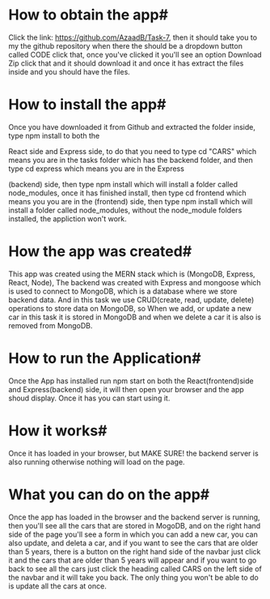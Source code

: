 # How to obtain the app#

Click the link: https://github.com/AzaadB/Task-7, then it should take you to my the github repository when there the should be a dropdown button called CODE click that, once you've clicked it you'll see an option Download Zip click that and it should download it and once it has extract the files inside and you should have the files.

# How to install the app#

Once you have downloaded it from Github and extracted the folder inside, type npm install to both the

React side and Express side, to do that you need to type cd "CARS" which means you are in the tasks folder which has the backend folder, and then type cd express which means you are in the Express

(backend) side, then type npm install which will install a folder called node_modules, once it has finished install, then type cd frontend which means you you are in the (frontend) side, then type npm install which will install a folder called node_modules, without the node_module folders installed, the appliction won't work.

# How the app was created#

This app was created using the MERN stack which is (MongoDB, Express, React, Node), The backend was created with Express and mongoose which is used to connect to MongoDB, which is a database where we store backend data. And in this task we use CRUD(create, read, update, delete) operations to store data on MongoDB, so When we add, or update a new car in this task it is stored in MongoDB and when we delete a car it is also is removed from MongoDB.

# How to run the Application#

Once the App has installed run npm start on both the React(frontend)side and Express(backend) side, it will then open your browser and the app shoud display. Once it has you can start using it.

# How it works#

Once it has loaded in your browser, but MAKE SURE! the backend server is also running otherwise nothing will load on the page.

# What you can do on the app#

Once the app has loaded in the browser and the backend server is running, then you'll see all the cars that are stored in MogoDB, and on the right hand side of the page you'll see a form in which you can add a new car, you can also update, and deleta a car, and if you want to see the cars that are older than 5 years, there is a button on the right hand side of the navbar just click it and the cars that are older than 5 years will appear and if you want to go back to see all the cars just click the heading called CARS on the left side of the navbar and it will take you back. The only thing you won't be able to do is update all the cars at once.
